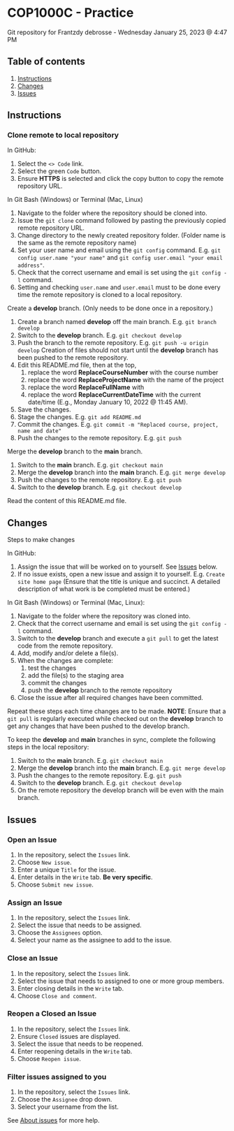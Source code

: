 # COP1000C - Practice

Git repository for Frantzdy debrosse - Wednesday January 25, 2023 @ 4:47 PM

## Table of contents

1. [Instructions](#Instructions)
1. [Changes](#Changes)
1. [Issues](#Issues)

## Instructions

### Clone remote to local repository

In GitHub:

1. Select the `<> Code` link.
1. Select the green `Code` button.
1. Ensure **HTTPS** is selected and click the copy button to copy the remote repository URL.

In Git Bash (Windows) or Terminal (Mac, Linux)

1. Navigate to the folder where the repository should be cloned into.
1. Issue the `git clone` command followed by pasting the previously copied remote repository URL.
1. Change directory to the newly created repository folder. (Folder name is the same as the remote repository name)
1. Set your user name and email using the `git config` command. E.g. `git config user.name "your name"` and `git config user.email "your email address"`.
1. Check that the correct username and email is set using the `git config -l` command.
1. Setting and checking `user.name` and `user.email` must to be done every time the remote repository is cloned to a local repository.

Create a **develop** branch. (Only needs to be done once in a repository.)

1. Create a branch named **develop** off the main branch. E.g. `git branch develop`
1. Switch to the **develop** branch. E.g. `git checkout develop`
1. Push the branch to the remote repository. E.g. `git push -u origin develop` Creation of files should not start until the **develop** branch has been pushed to the remote repository.
1. Edit this README.md file, then at the top,
    1. replace the word **ReplaceCourseNumber** with the course number
    1. replace the word **ReplaceProjectName** with the name of the project
    1. replace the word **ReplaceFullName** with
    1. replace the word **ReplaceCurrentDateTime** with the current date/time (E.g., Monday January 10, 2022 @ 11:45 AM).
1. Save the changes.
1. Stage the changes. E.g. `git add README.md`
1. Commit the changes. E.g. `git commit -m "Replaced course, project, name and date"`
1. Push the changes to the remote repository. E.g. `git push`

Merge the **develop** branch to the **main** branch.

1. Switch to the **main** branch. E.g. `git checkout main`
1. Merge the **develop** branch into the **main** branch. E.g. `git merge develop`
1. Push the changes to the remote repository. E.g. `git push`
1. Switch to the **develop** branch. E.g. `git checkout develop`

Read the content of this README.md file.

## Changes

Steps to make changes

In GitHub:

1. Assign the issue that will be worked on to yourself. See [Issues](#Issues) below.
1. If no issue exists, open a new issue and assign it to yourself. E.g. `Create site home page` (Ensure that the title is unique and succinct. A detailed description of what work is be completed must be entered.)

In Git Bash (Windows) or Terminal (Mac, Linux):

1. Navigate to the folder where the repository was cloned into.
1. Check that the correct username and email is set using the `git config -l` command.
1. Switch to the **develop** branch and execute a `git pull` to get the latest code from the remote repository.
1. Add, modify and/or delete a file(s).
1. When the changes are complete:
    1. test the changes
    1. add the file(s) to the staging area
    1. commit the changes
    1. push the **develop** branch to the remote repository
1. Close the issue after all required changes have been committed.

Repeat these steps each time changes are to be made. **NOTE**: Ensure that a `git pull` is regularly executed while checked out on the **develop** branch to get any changes that have been pushed to the develop branch.

To keep the **develop** and **main** branches in sync, complete the following steps in the local repository:

1. Switch to the **main** branch. E.g. `git checkout main`
1. Merge the **develop** branch into the **main** branch. E.g. `git merge develop`
1. Push the changes to the remote repository. E.g. `git push`
1. Switch to the **develop** branch. E.g. `git checkout develop`
1. On the remote repository the develop branch will be even with the main branch.

## Issues

### Open an Issue

1. In the repository, select the `Issues` link.
1. Choose `New issue`.
1. Enter a unique `Title` for the issue.
1. Enter details in the `Write` tab. **Be very specific**.
1. Choose `Submit new issue`.

### Assign an Issue

1. In the repository, select the `Issues` link.
1. Select the issue that needs to be assigned.
1. Choose the `Assignees` option.
1. Select your name as the assignee to add to the issue.

### Close an Issue

1. In the repository, select the `Issues` link.
1. Select the issue that needs to assigned to one or more group members.
1. Enter closing details in the `Write` tab.
1. Choose `Close and comment`.

### Reopen a Closed an Issue

1. In the repository, select the `Issues` link.
1. Ensure `Closed` issues are displayed.
1. Select the issue that needs to be reopened.
1. Enter reopening details in the `Write` tab.
1. Choose `Reopen issue`.

### Filter issues assigned to you

1. In the repository, select the `Issues` link.
1. Choose the `Assignee` drop down.
1. Select your username from the list.

See [About issues](https://docs.github.com/en/issues/tracking-your-work-with-issues/about-issues) for more help.
